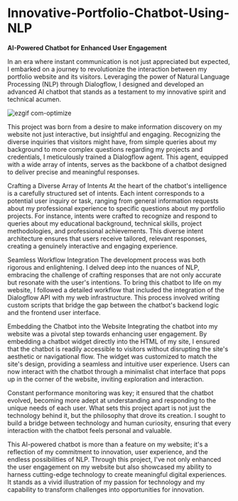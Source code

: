 # Innovative-Portfolio-Chatbot-Using-NLP

**AI-Powered Chatbot for Enhanced User Engagement**

In an era where instant communication is not just appreciated but expected, I embarked on a journey to revolutionize the interaction between my portfolio website and its visitors. Leveraging the power of Natural Language Processing (NLP) through Dialogflow, I designed and developed an advanced AI chatbot that stands as a testament to my innovative spirit and technical acumen.

![ezgif com-optimize](https://github.com/Abhi0323/Innovative-Portfolio-Chatbot-Using-NLP/assets/112967999/07f16bc7-7c82-465e-9e2b-4898b1024d0c)

This project was born from a desire to make information discovery on my website not just interactive, but insightful and engaging. Recognizing the diverse inquiries that visitors might have, from simple queries about my background to more complex questions regarding my projects and credentials, I meticulously trained a Dialogflow agent. This agent, equipped with a wide array of intents, serves as the backbone of a chatbot designed to deliver precise and meaningful responses.

Crafting a Diverse Array of Intents
At the heart of the chatbot's intelligence is a carefully structured set of intents. Each intent corresponds to a potential user inquiry or task, ranging from general information requests about my professional experience to specific questions about my portfolio projects. For instance, intents were crafted to recognize and respond to queries about my educational background, technical skills, project methodologies, and professional achievements. This diverse intent architecture ensures that users receive tailored, relevant responses, creating a genuinely interactive and engaging experience.

Seamless Workflow Integration
The development process was both rigorous and enlightening. I delved deep into the nuances of NLP, embracing the challenge of crafting responses that are not only accurate but resonate with the user's intentions. To bring this chatbot to life on my website, I followed a detailed workflow that included the integration of the Dialogflow API with my web infrastructure. This process involved writing custom scripts that bridge the gap between the chatbot's backend logic and the frontend user interface.

Embedding the Chatbot into the Website
Integrating the chatbot into my website was a pivotal step towards enhancing user engagement. By embedding a chatbot widget directly into the HTML of my site, I ensured that the chatbot is readily accessible to visitors without disrupting the site's aesthetic or navigational flow. The widget was customized to match the site's design, providing a seamless and intuitive user experience. Users can now interact with the chatbot through a minimalist chat interface that pops up in the corner of the website, inviting exploration and interaction.

Constant performance monitoring was key; it ensured that the chatbot evolved, becoming more adept at understanding and responding to the unique needs of each user. What sets this project apart is not just the technology behind it, but the philosophy that drove its creation. I sought to build a bridge between technology and human curiosity, ensuring that every interaction with the chatbot feels personal and valuable.

This AI-powered chatbot is more than a feature on my website; it's a reflection of my commitment to innovation, user experience, and the endless possibilities of NLP. Through this project, I've not only enhanced the user engagement on my website but also showcased my ability to harness cutting-edge technology to create meaningful digital experiences. It stands as a vivid illustration of my passion for technology and my capability to transform challenges into opportunities for innovation.
